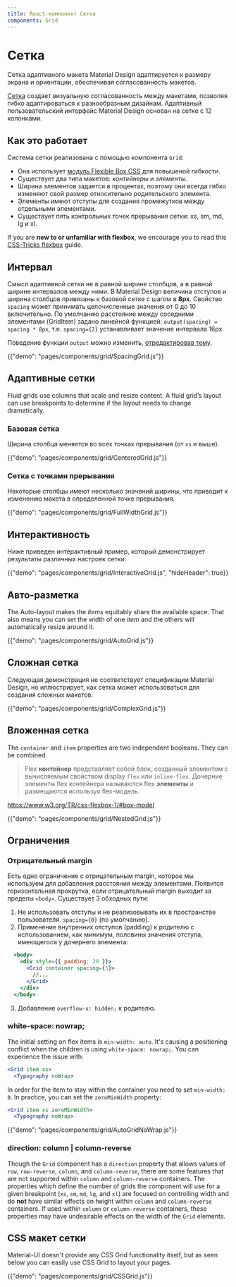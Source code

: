 ```yaml
---
title: React-компонент Сетка
components: Grid
---
```


# Сетка

<p class="description">Сетка адаптивного макета Material Design адаптируется к размеру экрана и ориентации, обеспечивая согласованность макетов.</p>

[Сетка](https://material.io/design/layout/responsive-layout-grid.html) создает визуальную согласованность между макетами, позволяя гибко адаптироваться к разнообразным дизайнам. Адаптивный пользовательский интерфейс Material Design основан на сетке с 12 колонками.

## Как это работает

Система сетки реализована с помощью компонента `Grid`:

- Она использует [модуль Flexible Box CSS](https://www.w3.org/TR/css-flexbox-1/) для повышеной гибкости.
- Существует два типа макетов: *контейнеры* и *элементы*.
- Ширина элементов задается в процентах, поэтому они всегда гибко изменяют свой размер относительно родительского элемента.
- Элементы имеют отступы для создания промежутков между отдельными элементами.
- Существует пять контрольных точек прерывания сетки: xs, sm, md, lg и xl.

If you are **new to or unfamiliar with flexbox**, we encourage you to read this [CSS-Tricks flexbox](https://css-tricks.com/snippets/css/a-guide-to-flexbox/) guide.

## Интервал

Смысл адаптивной сетки не в равной ширине столбцов, а в равной ширине интервалов между ними. В Material Design величина отступов и ширина столбцов привязаны к базовой сетке с шагом в **8px**. Свойство `spacing` может принимать целочисленные значения от 0 до 10 включительно. По умолчанию расстояние между соседними элементами (GridItem) задано линейной функцией: `output(spacing) = spacing * 8px`, т.е. `spacing={2}` устанавливает значение интервала 16px.

Поведение функции `output` можно изменить, [отредактировав тему](/customization/spacing/).

{{"demo": "pages/components/grid/SpacingGrid.js"}}

## Адаптивные сетки

Fluid grids use columns that scale and resize content. A fluid grid’s layout can use breakpoints to determine if the layout needs to change dramatically.

### Базовая сетка

Ширина столбца меняется во всех точках прерывания (от `xs` и выше).

{{"demo": "pages/components/grid/CenteredGrid.js"}}

### Сетка с точками прерывания

Некоторые столбцы имеют несколько значений ширины, что приводит к изменению макета в определенной точке прерывания.

{{"demo": "pages/components/grid/FullWidthGrid.js"}}

## Интерактивность

Ниже приведен интерактивный пример, который демонстрирует результаты различных настроек сетки:

{{"demo": "pages/components/grid/InteractiveGrid.js", "hideHeader": true}}

## Авто-разметка

The Auto-layout makes the *items* equitably share the available space. That also means you can set the width of one *item* and the others will automatically resize around it.

{{"demo": "pages/components/grid/AutoGrid.js"}}

## Сложная сетка

Следующая демонстрация не соответствует спецификации Material Design, но иллюстрирует, как сетка может использоваться для создания сложных макетов.

{{"demo": "pages/components/grid/ComplexGrid.js"}}

## Вложенная сетка

The `container` and `item` properties are two independent booleans. They can be combined.

> Flex **контейнер** представляет собой блок, созданный элементом с вычисляемым свойством display `flex` или `inline-flex`. Дочерние элементы flex контейнера называются flex **элементы** и размещаются используя flex-модель.

https://www.w3.org/TR/css-flexbox-1/#box-model

{{"demo": "pages/components/grid/NestedGrid.js"}}

## Ограничения

### Отрицательный margin

Есть одно ограничение с отрицательным margin, которое мы используем для добавления расстояния между элементами. Появится горизонтальная прокрутка, если отрицательный margin выходит за пределы `<body>`. Существует 3 обходных пути:

1. Не использовать отступы и не реализовывать их в пространстве пользователя. `spacing={0}` (по умолчанию).
2. Применение внутренних отступов (padding) к родителю с использованием, как минимум, половины значения отступа, имеющегося у дочернего элемента:

```jsx
  <body>
    <div style={{ padding: 20 }}>
      <Grid container spacing={5}>
        //...
      </Grid>
    </div>
  </body>
```

3. Добавление `overflow-x: hidden;` к родителю.

### white-space: nowrap;

The initial setting on flex items is `min-width: auto`. It's causing a positioning conflict when the children is using `white-space: nowrap;`. You can experience the issue with:

```jsx
<Grid item xs>
  <Typography noWrap>
```

In order for the item to stay within the container you need to set `min-width: 0`. In practice, you can set the `zeroMinWidth` property:

```jsx
<Grid item xs zeroMinWidth>
  <Typography noWrap>
```

{{"demo": "pages/components/grid/AutoGridNoWrap.js"}}

### direction: column | column-reverse

Though the `Grid` component has a `direction` property that allows values of `row`, `row-reverse`, `column`, and `column-reverse`, there are some features that are not supported within `column` and `column-reverse` containers. The properties which define the number of grids the component will use for a given breakpoint (`xs`, `sm`, `md`, `lg`, and `xl`) are focused on controlling width and do **not** have similar effects on height within `column` and `column-reverse` containers. If used within `column` or `column-reverse` containers, these properties may have undesirable effects on the width of the `Grid` elements.

## CSS макет сетки

Material-UI doesn't provide any CSS Grid functionality itself, but as seen below you can easily use CSS Grid to layout your pages.

{{"demo": "pages/components/grid/CSSGrid.js"}}